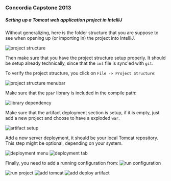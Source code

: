 ### Concordia Capstone 2013

##### Setting up a Tomcat web application project in IntelliJ

Without generalizing, here is the folder structure that you are suppose to see when opening up (or importing in) the project into IntelliJ.

![project structure](http://cdn.charlescy.com/blog/img/project_tree_pp_01.png)

Then make sure that you have the project structure setup properly. It should be setup already technically, since that the `iml` file is sync'ed with `git`.

To verify the project structure, you click on `File -> Project Structure`:

![project structure menubar](http://cdn.charlescy.com/blog/img/project-structure-menubar.png)

Make sure that the `ppar` library is included in the compile path:

![library dependency](http://cdn.charlescy.com/blog/img/library-dependency.png)

Make sure that the artifact deployment section is setup, if it is empty, just add a new project and choose to have a exploded `war`.

![artifact setup](http://cdn.charlescy.com/blog/img/artifact-setup.png)

Add a new server deployment, it should be your local Tomcat repository. This step might be optional, depending on your system.

![deployment menu](http://cdn.charlescy.com/blog/img/deployment-tab.png)
![deployment tab](http://cdn.charlescy.com/blog/img/deployment-menu.png)

Finally, you need to add a running configuration from:
![run configuration](http://cdn.charlescy.com/blog/img/run-project.png)

![run project](http://cdn.charlescy.com/blog/img/run-project.png)
![add tomcat](http://cdn.charlescy.com/blog/img/add-tomcat.png)
![add deploy artifact](http://cdn.charlescy.com/blog/img/add-tomcat.png)



